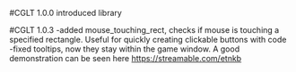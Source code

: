 #CGLT 1.0.0
introduced library

#CGLT 1.0.3
-added mouse_touching_rect, checks if mouse is touching a specified rectangle. Useful for quickly creating clickable buttons with code
-fixed tooltips, now they stay within the game window. A good demonstration can be seen here https://streamable.com/etnkb

